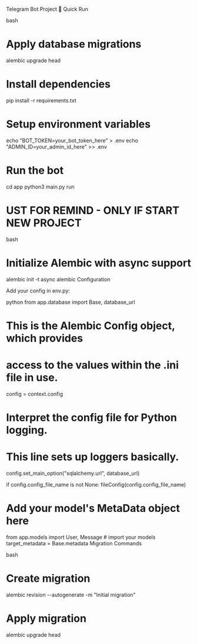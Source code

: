 Telegram Bot Project
🚀 Quick Run

bash
# Apply database migrations
alembic upgrade head

# Install dependencies
pip install -r requirements.txt

# Setup environment variables
echo "BOT_TOKEN=your_bot_token_here" > .env
echo "ADMIN_ID=your_admin_id_here" >> .env

# Run the bot
cd app
python3 main.py run










# UST FOR REMIND - ONLY IF START NEW PROJECT

bash
# Initialize Alembic with async support
alembic init -t async alembic
Configuration

Add your config in env.py:

python
from app.database import Base, database_url

# This is the Alembic Config object, which provides
# access to the values within the .ini file in use.
config = context.config

# Interpret the config file for Python logging.
# This line sets up loggers basically.
config.set_main_option("sqlalchemy.url", database_url)

if config.config_file_name is not None:
    fileConfig(config.config_file_name)

# Add your model's MetaData object here
from app.models import User, Message  # import your models
target_metadata = Base.metadata
Migration Commands

bash
# Create migration
alembic revision --autogenerate -m "Initial migration"

# Apply migration
alembic upgrade head
